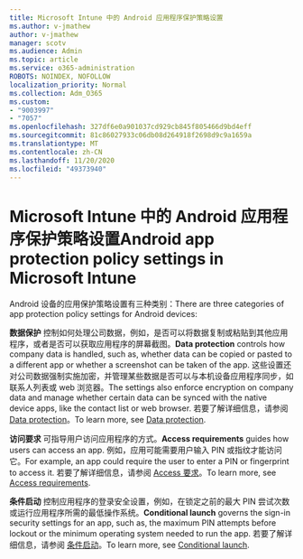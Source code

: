 ```yaml
---
title: Microsoft Intune 中的 Android 应用程序保护策略设置
ms.author: v-jmathew
author: v-jmathew
manager: scotv
ms.audience: Admin
ms.topic: article
ms.service: o365-administration
ROBOTS: NOINDEX, NOFOLLOW
localization_priority: Normal
ms.collection: Adm_O365
ms.custom:
- "9003997"
- "7057"
ms.openlocfilehash: 327df6e0a901037cd929cb845f805466d9bd4eff
ms.sourcegitcommit: 81c86027933c06db08d264918f2698d9c9a1659a
ms.translationtype: MT
ms.contentlocale: zh-CN
ms.lasthandoff: 11/20/2020
ms.locfileid: "49373940"
---
```

# <a name="android-app-protection-policy-settings-in-microsoft-intune"></a><span data-ttu-id="72321-102">Microsoft Intune 中的 Android 应用程序保护策略设置</span><span class="sxs-lookup"><span data-stu-id="72321-102">Android app protection policy settings in Microsoft Intune</span></span>

<span data-ttu-id="72321-103">Android 设备的应用保护策略设置有三种类别：</span><span class="sxs-lookup"><span data-stu-id="72321-103">There are three categories of app protection policy settings for Android devices:</span></span>

<span data-ttu-id="72321-104">**数据保护** 控制如何处理公司数据，例如，是否可以将数据复制或粘贴到其他应用程序，或者是否可以获取应用程序的屏幕截图。</span><span class="sxs-lookup"><span data-stu-id="72321-104">**Data protection** controls how company data is handled, such as, whether data can be copied or pasted to a different app or whether a screenshot can be taken of the app.</span></span> <span data-ttu-id="72321-105">这些设置还对公司数据强制实施加密，并管理某些数据是否可以与本机设备应用程序同步，如联系人列表或 web 浏览器。</span><span class="sxs-lookup"><span data-stu-id="72321-105">The settings also enforce encryption on company data and manage whether certain data can be synced with the native device apps, like the contact list or web browser.</span></span> <span data-ttu-id="72321-106">若要了解详细信息，请参阅 [Data protection](https://go.microsoft.com/fwlink/?linkid=2135259)。</span><span class="sxs-lookup"><span data-stu-id="72321-106">To learn more, see [Data protection](https://go.microsoft.com/fwlink/?linkid=2135259).</span></span>

<span data-ttu-id="72321-107">**访问要求** 可指导用户访问应用程序的方式。</span><span class="sxs-lookup"><span data-stu-id="72321-107">**Access requirements** guides how users can access an app.</span></span> <span data-ttu-id="72321-108">例如，应用可能需要用户输入 PIN 或指纹才能访问它。</span><span class="sxs-lookup"><span data-stu-id="72321-108">For example, an app could require the user to enter a PIN or fingerprint to access it.</span></span> <span data-ttu-id="72321-109">若要了解详细信息，请参阅 [Access 要求](https://go.microsoft.com/fwlink/?linkid=2135260)。</span><span class="sxs-lookup"><span data-stu-id="72321-109">To learn more, see [Access requirements](https://go.microsoft.com/fwlink/?linkid=2135260).</span></span>

<span data-ttu-id="72321-110">**条件启动** 控制应用程序的登录安全设置，例如，在锁定之前的最大 PIN 尝试次数或运行应用程序所需的最低操作系统。</span><span class="sxs-lookup"><span data-stu-id="72321-110">**Conditional launch** governs the sign-in security settings for an app, such as, the maximum PIN attempts before lockout or the minimum operating system needed to run the app.</span></span> <span data-ttu-id="72321-111">若要了解详细信息，请参阅 [条件启动](https://go.microsoft.com/fwlink/?linkid=2135507)。</span><span class="sxs-lookup"><span data-stu-id="72321-111">To learn more, see [Conditional launch](https://go.microsoft.com/fwlink/?linkid=2135507).</span></span>
